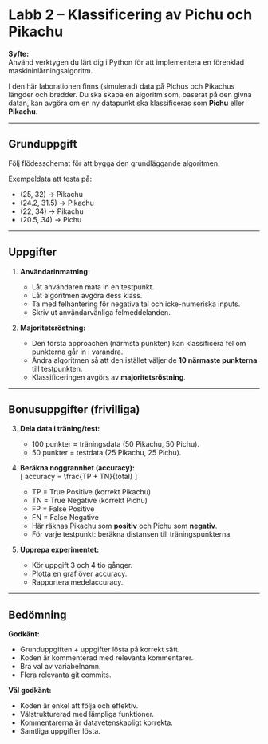 # Labb 2 – Klassificering av Pichu och Pikachu

**Syfte:**  
Använd verktygen du lärt dig i Python för att implementera en förenklad maskininlärningsalgoritm.  

I den här laborationen finns (simulerad) data på Pichus och Pikachus längder och bredder. Du ska skapa en algoritm som, baserat på den givna datan, kan avgöra om en ny datapunkt ska klassificeras som **Pichu** eller **Pikachu**.

---

## Grunduppgift
Följ flödesschemat för att bygga den grundläggande algoritmen.

Exempeldata att testa på:  
- (25, 32) → Pikachu  
- (24.2, 31.5) → Pikachu  
- (22, 34) → Pikachu  
- (20.5, 34) → Pichu  

---

## Uppgifter
1. **Användarinmatning:**  
   - Låt användaren mata in en testpunkt.  
   - Låt algoritmen avgöra dess klass.  
   - Ta med felhantering för negativa tal och icke-numeriska inputs.  
   - Skriv ut användarvänliga felmeddelanden.

2. **Majoritetsröstning:**  
   - Den första approachen (närmsta punkten) kan klassificera fel om punkterna går in i varandra.  
   - Ändra algoritmen så att den istället väljer de **10 närmaste punkterna** till testpunkten.  
   - Klassificeringen avgörs av **majoritetsröstning**.

---

## Bonusuppgifter (frivilliga)
3. **Dela data i träning/test:**  
   - 100 punkter = träningsdata (50 Pikachu, 50 Pichu).  
   - 50 punkter = testdata (25 Pikachu, 25 Pichu).  

4. **Beräkna noggrannhet (accuracy):**  
   \[
   accuracy = \frac{TP + TN}{total}
   \]  
   - TP = True Positive (korrekt Pikachu)  
   - TN = True Negative (korrekt Pichu)  
   - FP = False Positive  
   - FN = False Negative  
   - Här räknas Pikachu som **positiv** och Pichu som **negativ**.  
   - För varje testpunkt: beräkna distansen till träningspunkterna.

5. **Upprepa experimentet:**  
   - Kör uppgift 3 och 4 tio gånger.  
   - Plotta en graf över accuracy.  
   - Rapportera medelaccuracy.

---

## Bedömning
**Godkänt:**  
- Grunduppgiften + uppgifter lösta på korrekt sätt.  
- Koden är kommenterad med relevanta kommentarer.  
- Bra val av variabelnamn.  
- Flera relevanta git commits.  

**Väl godkänt:**  
- Koden är enkel att följa och effektiv.  
- Välstrukturerad med lämpliga funktioner.  
- Kommentarerna är datavetenskapligt korrekta.  
- Samtliga uppgifter lösta.
